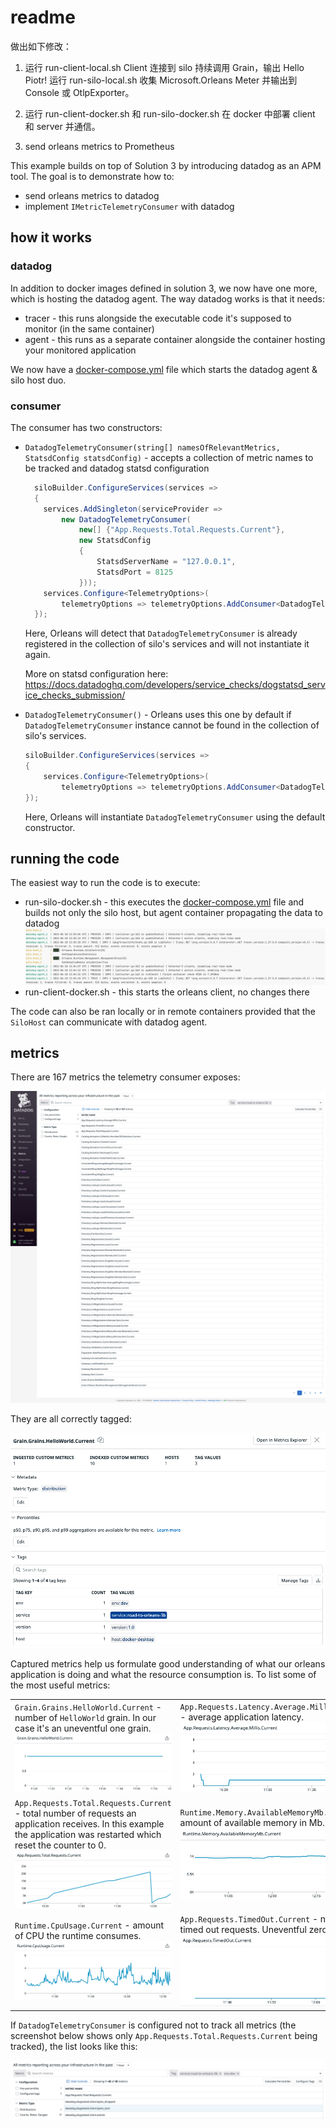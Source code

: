 # readme

做出如下修改：

1. 运行 run-client-local.sh
   Client 连接到 silo 持续调用 Grain，输出 Hello Piotr!
   运行 run-silo-local.sh
   收集 Microsoft.Orleans Meter 并输出到 Console 或 OtlpExporter。
1. 运行 run-client-docker.sh 和 run-silo-docker.sh
   在 docker 中部署 client 和 server 并通信。

1. send orleans metrics to Prometheus

This example builds on top of Solution 3 by introducing datadog as an APM tool. The goal is to demonstrate how to:

- send orleans metrics to datadog
- implement `IMetricTelemetryConsumer` with datadog

## how it works

### datadog

In addition to docker images defined in solution 3, we now have one more, which is hosting the datadog agent. The way datadog works is that it needs:

- tracer - this runs alongside the executable code it's supposed to monitor (in the same container)
- agent - this runs as a separate container alongside the container hosting your monitored application

We now have a [docker-compose.yml](./ops/SiloHost/docker-compose.yml) file which starts the datadog agent & silo host duo.

### consumer

The consumer has two constructors:

- `DatadogTelemetryConsumer(string[] namesOfRelevantMetrics, StatsdConfig statsdConfig)` - accepts a collection of metric names to be tracked and datadog statsd configuration

    ```c#
      siloBuilder.ConfigureServices(services =>
      {
        services.AddSingleton(serviceProvider =>
            new DatadogTelemetryConsumer(
                new[] {"App.Requests.Total.Requests.Current"},
                new StatsdConfig
                {
                    StatsdServerName = "127.0.0.1",
                    StatsdPort = 8125
                }));
        services.Configure<TelemetryOptions>(
            telemetryOptions => telemetryOptions.AddConsumer<DatadogTelemetryConsumer>());
      });
    ```

    Here, Orleans will detect that `DatadogTelemetryConsumer` is already registered in the collection of silo's services and will not instantiate it again.

    More on statsd configuration here: <https://docs.datadoghq.com/developers/service_checks/dogstatsd_service_checks_submission/>

- `DatadogTelemetryConsumer()` - Orleans uses this one by default if `DatadogTelemetryConsumer` instance cannot be found in the collection of silo's services.

    ```c#
    siloBuilder.ConfigureServices(services =>
    {
        services.Configure<TelemetryOptions>(
            telemetryOptions => telemetryOptions.AddConsumer<DatadogTelemetryConsumer>());
    });
    ```

    Here, Orleans will instantiate `DatadogTelemetryConsumer` using the default constructor.

## running the code

The easiest way to run the code is to execute:

- run-silo-docker.sh - this executes the [docker-compose.yml](./ops/SiloHost/docker-compose.yml) file and builds not only the silo host, but agent container propagating the data to datadog
    ![](./img/docker-compose-output.png)
- run-client-docker.sh - this starts the orleans client, no changes there

The code can also be ran locally or in remote containers provided that the `SiloHost` can communicate with datadog agent.

## metrics

There are 167 metrics the telemetry consumer exposes:

![all metrics](./img/metrics-summary.png)

They are all correctly tagged:

![metric tags](./img/tagged-metric.png)

Captured metrics help us formulate good understanding of what our orleans application is doing and what the resource consumption is. To list some of the most useful metrics:

|                                                                                                                                                                                                                          |                                                                                                                                         |
| ------------------------------------------------------------------------------------------------------------------------------------------------------------------------------------------------------------------------ | --------------------------------------------------------------------------------------------------------------------------------------- |
| `Grain.Grains.HelloWorld.Current` - number of `HelloWorld` grain. In our case it's an uneventful one grain. ![](./img/Grain.Grains.HelloWorld.Current.png)                                                               | `App.Requests.Latency.Average.Millis.Current` - average application latency. ![](./img/App.Requests.Latency.Average.Millis.Current.png) |
| `App.Requests.Total.Requests.Current` - total number of requests an application receives. In this example the application was restarted which reset the counter to 0. ![](./img/App.Requests.Total.Requests.Current.png) | `Runtime.Memory.AvailableMemoryMb.Current` - amount of available memory in Mb. ![](./img/Runtime.Memory.AvailableMemoryMb.Current.png)  |
| `Runtime.CpuUsage.Current` - amount of CPU the runtime consumes. ![](./img/Runtime.CpuUsage.Current.png)                                                                                                                 | `App.Requests.TimedOut.Current` - number of timed out requests. Uneventful zero. ![](./img/App.Requests.TimedOut.Current.png)           |

If `DatadogTelemetryConsumer` is configured not to track all metrics (the screenshot below shows only `App.Requests.Total.Requests.Current` being tracked), the list looks like this:

![filtered-metrics](./img/filtered-metrics.png)

